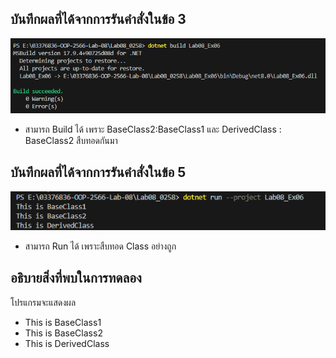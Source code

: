 ## บันทึกผลที่ได้จากการรันคำสั่งในข้อ 3

![pic](/Pictures/pic-14.png)

- สามารถ Build ได้ เพราะ BaseClass2:BaseClass1 และ DerivedClass : BaseClass2 สืบทอดกันมา

## บันทึกผลที่ได้จากการรันคำสั่งในข้อ 5

![pic](/Pictures/pic-15.png)

- สามารถ Run ได้ เพราะสืบทอด Class อย่างถูก 

## อธิบายสิ่งที่พบในการทดลอง

โปรแกรมจะแสดงผล 

- This is BaseClass1
- This is BaseClass2
- This is DerivedClass